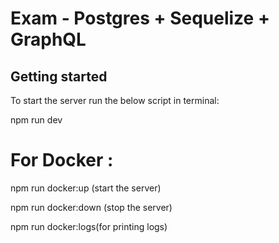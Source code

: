 # Exam - Postgres + Sequelize + GraphQL

## Getting started

To start the server run the below script in terminal:

  npm run dev

# For Docker :

  npm run docker:up (start the server)

  npm run docker:down (stop the server)

  npm run docker:logs(for printing logs)
